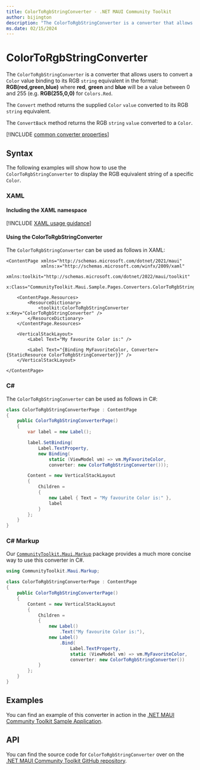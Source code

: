 ```yaml
---
title: ColorToRgbStringConverter - .NET MAUI Community Toolkit
author: bijington
description: "The ColorToRgbStringConverter is a converter that allows users to convert a Color value binding to its RGB string equivalent."
ms.date: 02/15/2024
---
```


# ColorToRgbStringConverter

The `ColorToRgbStringConverter` is a converter that allows users to convert a `Color` value binding to its RGB `string` equivalent in the format: **RGB(red,green,blue)** where **red**, **green** and **blue** will be a value between 0 and 255 (e.g. **RGB(255,0,0)** for `Colors.Red`.

The `Convert` method returns the supplied `Color` `value` converted to its RGB `string` equivalent.

The `ConvertBack` method returns the RGB `string` `value` converted to a `Color`.

[!INCLUDE [common converter properties](../includes/communitytoolkit-converter.md)]

## Syntax

The following examples will show how to use the `ColorToRgbStringConverter` to display the RGB equivalent string of a specific `Color`.

### XAML

#### Including the XAML namespace

[!INCLUDE [XAML usage guidance](../includes/xaml-usage.md)]

#### Using the ColorToRgbStringConverter

The `ColorToRgbStringConverter` can be used as follows in XAML:

```xaml
<ContentPage xmlns="http://schemas.microsoft.com/dotnet/2021/maui"
             xmlns:x="http://schemas.microsoft.com/winfx/2009/xaml"
             xmlns:toolkit="http://schemas.microsoft.com/dotnet/2022/maui/toolkit"
             x:Class="CommunityToolkit.Maui.Sample.Pages.Converters.ColorToRgbStringConverterPage">

    <ContentPage.Resources>
        <ResourceDictionary>
            <toolkit:ColorToRgbStringConverter x:Key="ColorToRgbStringConverter" />
        </ResourceDictionary>
    </ContentPage.Resources>

    <VerticalStackLayout>
        <Label Text="My favourite Color is:" />

        <Label Text="{Binding MyFavoriteColor, Converter={StaticResource ColorToRgbStringConverter}}" />
    </VerticalStackLayout>

</ContentPage>
```

### C#

The `ColorToRgbStringConverter` can be used as follows in C#:

```csharp
class ColorToRgbStringConverterPage : ContentPage
{
    public ColorToRgbStringConverterPage()
    {
        var label = new Label();

        label.SetBinding(
            Label.TextProperty,
            new Binding(
                static (ViewModel vm) => vm.MyFavoriteColor,
                converter: new ColorToRgbStringConverter()));

        Content = new VerticalStackLayout
        {
            Children =
            {
                new Label { Text = "My favourite Color is:" },
                label
            }
        };
    }
}
```

### C# Markup

Our [`CommunityToolkit.Maui.Markup`](../markup/markup.md) package provides a much more concise way to use this converter in C#.

```csharp
using CommunityToolkit.Maui.Markup;

class ColorToRgbStringConverterPage : ContentPage
{
    public ColorToRgbStringConverterPage()
    {
        Content = new VerticalStackLayout
        {
            Children =
            {
                new Label()
                    .Text("My favourite Color is:"),
                new Label()
                    .Bind(
                        Label.TextProperty,
                        static (ViewModel vm) => vm.MyFavoriteColor,
                        converter: new ColorToRgbStringConverter())
            }
        };
    }
}
```

## Examples

You can find an example of this converter in action in the [.NET MAUI Community Toolkit Sample Application](https://github.com/CommunityToolkit/Maui/blob/main/samples/CommunityToolkit.Maui.Sample/Pages/Converters/ColorsConverterPage.xaml).

## API

You can find the source code for `ColorToRgbStringConverter` over on the [.NET MAUI Community Toolkit GitHub repository](https://github.com/CommunityToolkit/Maui/blob/main/src/CommunityToolkit.Maui/Converters/ColorToStringConverter.shared.cs).
